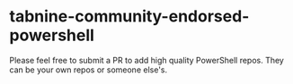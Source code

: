 # tabnine-community-endorsed-powershell

Please feel free to submit a PR to add high quality PowerShell repos. They can be your own repos or someone else's.
